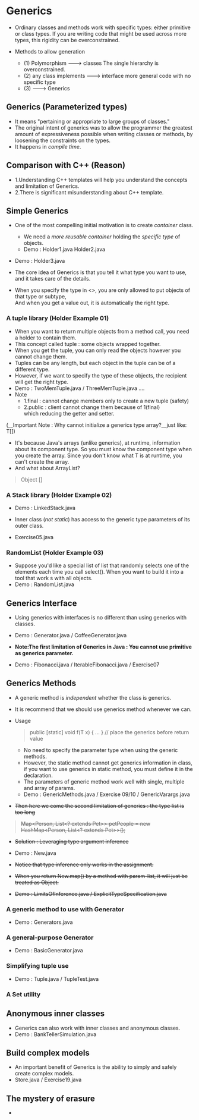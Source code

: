 # Generics

- Ordinary classes and methods work with specific types: either
  primitive or class types. If you are writing code that might be
  used across more types, this rigidity can be overconstrained.

- Methods to allow generation
    - (1) Polymorphism ---> classes
        The single hierarchy is overconstrained.
    - (2) any class implements ---> interface
        more general code with no specific type
    - (3)                  ---> Generics

## Generics (Parameterized types)

- It means "pertaining or appropriate to large groups of classes."
- The original intent of generics was to allow the programmer 
  the greatest amount of expressiveness possible when writing 
  classes or methods, by loosening the constraints on the types.
- It happens in _compile time_.

## Comparison with C++ (Reason)

- 1.Understanding C++ templates will help you understand the concepts
    and limitation of Generics.
- 2.There is significant misunderstanding about C++ template.

## Simple Generics

- One of the most compelling initial motivation is to create _container_ class.
    - We need a _more reusable container_ holding the _specific type_ of objects.
    - Demo :           Holder1.java                     Holder2.java
- Demo : Holder3.java

- The core idea of Generics is that you tell it what type you want to use, 
    and it takes care of the details.
- When you specify the type in <>, you are only allowed to put objects of that type or subtype,  
    And when you get a value out, it is automatically the right type.
    
### A tuple library (Holder Example 01)

- When you want to return multiple objects from a method call, you need a holder to contain them.
- This concept called tuple : some objects wrapped together.
- When you get the tuple, you can only read the objects however you cannot change them.
- Tuples can be any length, but each object in the tuple can be of a different type.
- However, if we want to specify the type of these objects, the recipient will get the right type.
- Demo : TwoMemTuple.java / ThreeMemTuple.java .... 
- Note
    - 1.final : cannot change members only to create a new tuple (safety)
    - 2.public : client cannot change them because of 1(final)  
                which reducing the getter and setter.

(__Important Note : Why cannot initialize a generics type array?__just like: T[])
- It's because Java's arrays (unlike generics), at runtime, information about its component type.
  So you must know the component type when you create the array. 
  Since you don't know what T is at runtime, you can't create the array.
- And what about ArrayList<T>?  
> Object [] 

### A Stack library (Holder Example 02)

- Demo : LinkedStack.java

- Inner class (_not static_) has access to the generic type parameters of its outer class.
- Exercise05.java


### RandomList (Holder Example 03)

- Suppose you'd like a special list of list that randomly selects one of the elements 
  each time you call select(). When you want to build it into a tool that work s with all objects.
- Demo : RandomList.java

## Generics Interface

- Using generics with interfaces is no different than using generics with classes.
- Demo : Generator.java / CoffeeGenerator.java 

- __Note:The first limitation of Generics in Java : You cannot use primitive as generics parameter.__
- Demo : Fibonacci.java / IterableFibonacci.java / Exercise07


## Generics Methods

- A generic method is _independent_ whether the class is generics.
- It is recommend that we should use generics method whenever we can.

- Usage
    > public [static] <T> void f(T x) { ... }
    > // place the generics before return value
    - No need to specify the parameter type when using the generic methods.
    - However, the static method cannot get generics information in class,
      if you want to use generics in static method, you must define it in the declaration.
    - The parameters of generic method work well with single, multiple and array of params.
    - Demo : GenericMethods.java / Exercise 09/10  / GenericVarargs.java


- ~~Then here we come the second limitation of generics : the type list is too long~~
> ~~Map<Person, List<? extends Pet>> petPeople = new HashMap<Person, List<? extends Pet>>();~~
- ~~Solution : Leveraging type argument inference~~
- Demo : New.java

- ~~Notice that type inference only works in the assignment.~~
- ~~When you return New.map() by a method with param-list, it will just be treated as Object.~~
- ~~Demo : LimitsOfInference.java / ExplicitTypeSpecification.java~~

### A generic method to use with __Generator__

- Demo : Generators.java

### A general-purpose Generator

- Demo : BasicGenerator.java

### Simplifying tuple use

- Demo : Tuple.java / TupleTest.java

### A Set utility



## Anonymous inner classes

- Generics can also work with inner classes and anonymous classes.
- Demo : BankTellerSimulation.java


## Build complex models

- An important benefit of Generics is the ability to 
    simply and safely create complex models.
- Store.java / Exercise19.java


## The mystery of erasure

- 




